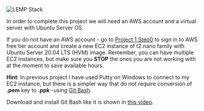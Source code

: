 ![LEMP Stack](https://github.com/silviob99/Project-2-Linux-Administration-NginX-MySQL-PHP-LEMP/assets/107585020/ff3ae6a0-9e31-41be-b81e-9a5b9f372583)

In order to complete this project we will need an AWS account and a virtual server with Ubuntu Server OS. 

If you do not have an AWS account - go to [Project 1 Step0](https://github.com/silviob99/Project-1-Web-Stack-Implementation-LAMP/blob/main/STEP0-Prerequisites.md) to sign in 
to AWS free tier account and create a new EC2 instance of t2.nano family with Ubuntu Server 20.04 LTS (HVM) image. Remember, you can have multiple EC2 instances, but make sure you **STOP** the ones you are not working with at the moment to save available hours. 

**Hint**: In previous project I have used Putty on Windows to connect to my EC2 instance, but there is a simpler way that do not require conversion of **.pem** key to **.ppk** -using [Git Bash](https://gitforwindows.org/).  

Download and install Git Bash like it is shown in [this video](https://www.youtube.com/watch?v=7BOrUHFu44A&ab_channel=HowTo).


